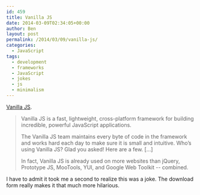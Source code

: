 ```yaml
---
id: 459
title: Vanilla JS
date: 2014-03-09T02:34:05+00:00
author: Ben
layout: post
permalink: /2014/03/09/vanilla-js/
categories:
  - JavaScript
tags:
  - development
  - frameworks
  - JavaScript
  - jokes
  - js
  - minimalism
---
```

[Vanilla JS](http://vanilla-js.com/).

> Vanilla JS is a fast, lightweight, cross-platform framework for building incredible, powerful JavaScript applications.
> 
> The Vanilla JS team maintains every byte of code in the framework and works hard each day to make sure it is small and intuitive. Who&#8217;s using Vanilla JS? Glad you asked! Here are a few. [...]
> 
> In fact, Vanilla JS is already used on more websites than jQuery, Prototype JS, MooTools, YUI, and Google Web Toolkit -- combined. 

I have to admit it took me a second to realize this was a joke. The download form really makes it that much more hilarious.